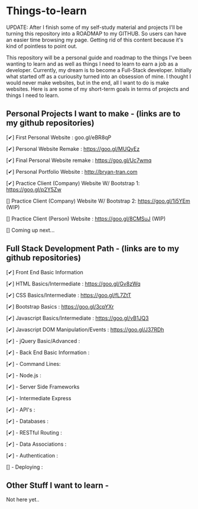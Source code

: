 # Things-to-learn

UPDATE: After I finish some of my self-study material and projects I'll be turning this repository into a ROADMAP to my GITHUB. So users can have an easier time browsing my page. Getting rid of this content because it's kind of pointless to point out.

This repository will be a personal guide and roadmap to the things I've been wanting to learn and as well as things I need to learn to earn a job as a developer. Currently, my dream is to become a Full-Stack developer. Initially what started off as a curiousity turned into an obsession of mine. I thought I would never make websites, but in the end, all I want to do is make websites. Here is are some of my short-term goals in terms of projects and things I need to learn.

## Personal Projects I want to make - (links are to my github repositories)
[✔] First Personal Website : goo.gl/eBR8qP
 
[✔] Personal Website Remake : https://goo.gl/MUQyEz

[✔] Final Personal Website remake : https://goo.gl/Uc7wmq

[✔] Personal Portfolio Website : http://bryan-tran.com
 
[✔] Practice Client (Company) Website W/ Bootstrap 1: https://goo.gl/p2Y5Zw

[] Practice Client (Company) Website W/ Bootstrap 2: https://goo.gl/1i5YEm (WIP)

[] Practice Client (Person) Website : https://goo.gl/8CMSuJ (WIP)

[] Coming up next...


## Full Stack Development Path - (links are to my github repositories)

[✔] Front End Basic Information

[✔] HTML Basics/Intermediate : https://goo.gl/Gv8zWq

[✔] CSS Basics/Intermediate : https://goo.gl/fL7ZtT

[✔] Bootstrap Basics : https://goo.gl/3cpYXr

[✔] Javascript Basics/Intermediate : https://goo.gl/vB1JQ3

[✔] Javascript DOM Manipulation/Events : https://goo.gl/J37RDh

[✔] - jQuery Basic/Advanced :

[✔] - Back End Basic Information :

[✔] - Command Lines:

[✔] - Node.js :

[✔] - Server Side Frameworks

[✔] - Intermediate Express

[✔] - API's :

[✔] - Databases : 

[✔] - RESTful Routing : 

[✔] - Data Associations :

[✔] - Authentication :

[] - Deploying : 


## Other Stuff I want to learn -

Not here yet..
